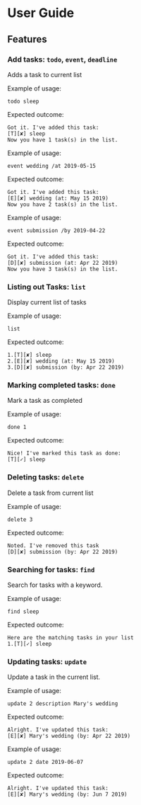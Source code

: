 # User Guide

## Features 

### Add tasks: `todo`, `event`, `deadline`

Adds a task to current list

Example of usage: 

`todo sleep`

Expected outcome:

`Got it. I've added this task:`<br/>
`[T][✘] sleep`<br/>
`Now you have 1 task(s) in the list.`

Example of usage: 

`event wedding /at 2019-05-15`

Expected outcome:

`Got it. I've added this task:`<br/>
`[E][✘] wedding (at: May 15 2019)`<br/>
`Now you have 2 task(s) in the list.`

Example of usage: 

`event submission /by 2019-04-22`

Expected outcome:

`Got it. I've added this task:`<br/>
`[D][✘] submission (at: Apr 22 2019)`<br/>
`Now you have 3 task(s) in the list.`

### Listing out Tasks: `list`

Display current list of tasks

Example of usage: 

`list`

Expected outcome:

`1.[T][✘] sleep`<br/>
`2.[E][✘] wedding (at: May 15 2019)`<br/>
`3.[D][✘] submission (by: Apr 22 2019)`

### Marking completed tasks: `done`

Mark a task as completed

Example of usage: 

`done 1`

Expected outcome:

`Nice! I've marked this task as done:`<br/>
`[T][✓] sleep`

### Deleting tasks: `delete`

Delete a task from current list

Example of usage: 

`delete 3`

Expected outcome:

`Noted. I've removed this task`<br/>
`[D][✘] submission (by: Apr 22 2019)`

### Searching for tasks: `find`

Search for tasks with a keyword.

Example of usage: 

`find sleep`

Expected outcome:

`Here are the matching tasks in your list`<br/>
`1.[T][✓] sleep`

### Updating tasks: `update`

Update a task in the current list.

Example of usage: 

`update 2 description Mary's wedding`

Expected outcome:

`Alright. I've updated this task:`<br/>
`[E][✘] Mary's wedding (by: Apr 22 2019)`

Example of usage: 

`update 2 date 2019-06-07`

Expected outcome:

`Alright. I've updated this task:`<br/>
`[E][✘] Mary's wedding (by: Jun 7 2019)`